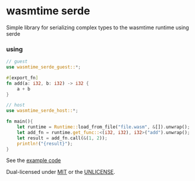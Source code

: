 # wasmtime serde
Simple library for serializing complex types to the wasmtime runtime using serde

### using

```Rust
// guest
use wasmtime_serde_guest::*;

#[export_fn]
fn add(a: i32, b: i32) -> i32 {
    a + b
}

// host
use wasmtime_serde_host::*;

fn main(){
    let runtime = Runtime::load_from_file("file.wasm", &[]).unwrap();
    let add_fn = runtime.get_func::<(i32, i32), i32>("add").unwrap();
    let result = add_fn.call(&(1, 2));
    println!("{result}");
}

```

See the [example code](examples)

Dual-licensed under [MIT](../LICENSE-MIT) or the [UNLICENSE](../UNLICENSE).